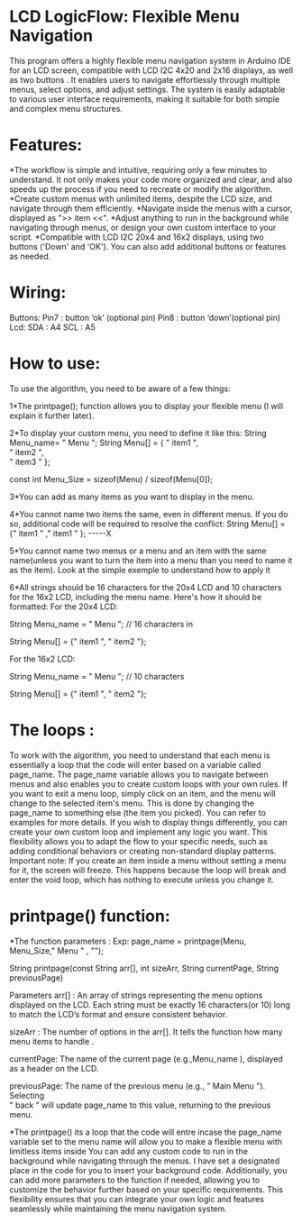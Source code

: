 # LCD LogicFlow: Flexible Menu Navigation
This program offers a highly flexible menu navigation system in Arduino IDE for an LCD screen, compatible with LCD I2C 4x20 and 2x16 displays, as well as two buttons . It enables users to navigate effortlessly through multiple menus, select options, and adjust settings. The system is easily adaptable to various user interface requirements, making it suitable for both simple and complex menu structures.
# Features:
*The workflow is simple and intuitive, requiring only a few minutes to understand. It not only makes your code more organized and clear, and also speeds up the process if you need to recreate or modify the algorithm.
*Create custom menus with unlimited items, despite the LCD size, and navigate through them efficiently.
*Navigate inside the menus with a cursor, displayed as ">> item <<".
*Adjust anything to run in the background while navigating through menus, or design your own custom interface to your script. 
*Compatible with LCD I2C 20x4 and 16x2 displays, using two buttons ('Down' and 'OK'). You can also add additional buttons or features as needed.

# Wiring:
Buttons:   Pin7 : button ‘ok’ (optional pin)
                Pin8 : button ‘down’(optional pin)
Lcd:         SDA : A4
                SCL : A5
# How to use:
To use the algorithm, you need to be aware of a few things:

1*The printpage(); function allows you to display your flexible menu (I will explain it further later).

2*To display your custom menu, you need to define it like this:
String Menu_name=  "      Menu      ";
String Menu[] = {
"      item1      ",          
  "      item2      ",          
  "      item3      " }; 
  
const int Menu_Size = sizeof(Menu) / sizeof(Menu[0]);

3*You can add as many items as you want to display in the menu.

4*You cannot name two items the same, even in different menus. If you do so, additional code will be required to resolve the conflict:
String Menu[] = {"      item1      " ,"      item1      " };  -----X

5*You cannot name two menus or a menu and an item with the same name(unless you want to turn the item into a menu than you need to name it as the item). Look at the simple exemple to understand how to apply it

6*All strings should be 16 characters for the 20x4 LCD and 10 characters for the 16x2 LCD, including the menu name. Here's how it should be formatted:
For the 20x4 LCD:

String Menu_name = "      Menu      ";  // 16 characters in

String Menu[] = {"      item1      ", "      item2      "}; 

For the 16x2 LCD:

String Menu_name = "   Menu   ";  // 10 characters

String Menu[] = {"   item1   ", "   item2   "}; 

# The loops : 
To work with the algorithm, you need to understand that each menu is essentially a loop that the code will enter based on a variable called page_name.
The page_name variable allows you to navigate between menus and also enables you to create custom loops with your own rules. If you want to exit a menu loop, simply click on an item, and the menu will change to the selected item's menu. This is done by changing the page_name to something else (the item you picked). You can refer to examples for more details. If you wish to display things differently, you can create your own custom loop and implement any logic you want.
This flexibility allows you to adapt the flow to your specific needs, such as adding conditional behaviors or creating non-standard display patterns.
Important note: If you create an item inside a menu without setting a menu for it, the screen will freeze. This happens because the loop will break and enter the void loop, which has nothing to execute unless you change it.



# printpage() function:
*The function parameters : 
Exp: page_name = printpage(Menu, Menu_Size,"      Menu      " , "");

String printpage(const String arr[], int sizeArr, String currentPage, String previousPage)

Parameters arr[] : An array of strings representing the menu options displayed on the LCD. Each string must be exactly 16 characters(or 10) long to match the LCD’s format and ensure consistent behavior.

sizeArr : The number of options in the arr[]. It tells the function how many menu items to handle .

currentPage: The name of the current page (e.g.,Menu_name ), displayed as a header on the LCD.

previousPage: The name of the previous menu (e.g., " Main Menu "). Selecting  
"      back      " will update page_name to this value, returning to the previous menu.


*The printpage() its a loop that the code will entre incase the page_name variable set to the menu name will allow you to make a flexible menu with limitless items inside 
You can add any custom code to run in the background while navigating through the menus. I have set a designated place in the code for you to insert your background code.
Additionally, you can add more parameters to the function if needed, allowing you to customize the behavior further based on your specific requirements. This flexibility ensures that you can integrate your own logic and features seamlessly while maintaining the menu navigation system.











